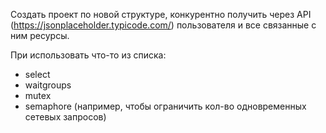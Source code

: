 Создать проект по новой структуре, конкурентно получить через API (https://jsonplaceholder.typicode.com/) пользователя и все связанные с ним ресурсы. 

При использовать что-то из списка: 
* select 
* waitgroups 
* mutex
* semaphore (например, чтобы ограничить кол-во одновременных сетевых запросов)
